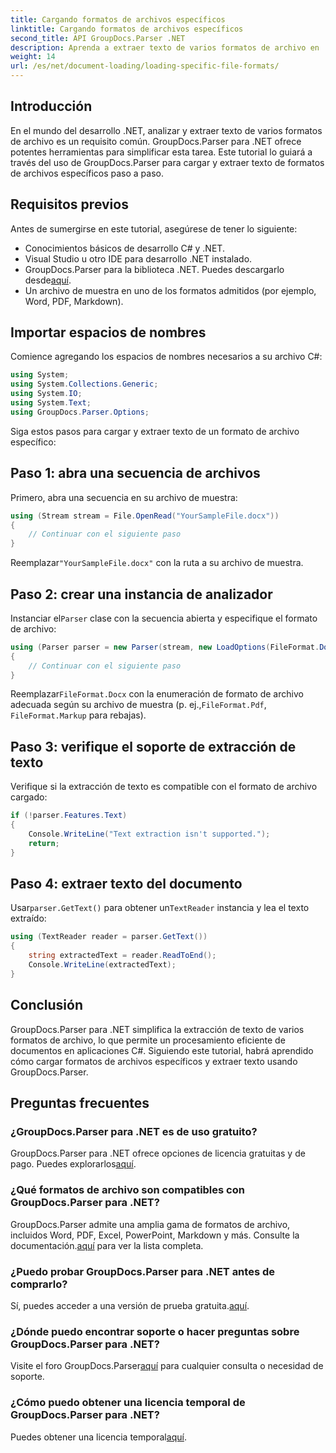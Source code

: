 ```yaml
---
title: Cargando formatos de archivos específicos
linktitle: Cargando formatos de archivos específicos
second_title: API GroupDocs.Parser .NET
description: Aprenda a extraer texto de varios formatos de archivo en .NET usando GroupDocs.Parser. Tutorial paso a paso para un procesamiento eficiente de documentos.
weight: 14
url: /es/net/document-loading/loading-specific-file-formats/
---
```

## Introducción
En el mundo del desarrollo .NET, analizar y extraer texto de varios formatos de archivo es un requisito común. GroupDocs.Parser para .NET ofrece potentes herramientas para simplificar esta tarea. Este tutorial lo guiará a través del uso de GroupDocs.Parser para cargar y extraer texto de formatos de archivos específicos paso a paso.
## Requisitos previos
Antes de sumergirse en este tutorial, asegúrese de tener lo siguiente:
- Conocimientos básicos de desarrollo C# y .NET.
- Visual Studio u otro IDE para desarrollo .NET instalado.
-  GroupDocs.Parser para la biblioteca .NET. Puedes descargarlo desde[aquí](https://releases.groupdocs.com/parser/net/).
- Un archivo de muestra en uno de los formatos admitidos (por ejemplo, Word, PDF, Markdown).

## Importar espacios de nombres
Comience agregando los espacios de nombres necesarios a su archivo C#:
```csharp
using System;
using System.Collections.Generic;
using System.IO;
using System.Text;
using GroupDocs.Parser.Options;
```

Siga estos pasos para cargar y extraer texto de un formato de archivo específico:
## Paso 1: abra una secuencia de archivos
Primero, abra una secuencia en su archivo de muestra:
```csharp
using (Stream stream = File.OpenRead("YourSampleFile.docx"))
{
    // Continuar con el siguiente paso
}
```
 Reemplazar`"YourSampleFile.docx"` con la ruta a su archivo de muestra.
## Paso 2: crear una instancia de analizador
 Instanciar el`Parser` clase con la secuencia abierta y especifique el formato de archivo:
```csharp
using (Parser parser = new Parser(stream, new LoadOptions(FileFormat.Docx)))
{
    // Continuar con el siguiente paso
}
```
 Reemplazar`FileFormat.Docx` con la enumeración de formato de archivo adecuada según su archivo de muestra (p. ej.,`FileFormat.Pdf`, `FileFormat.Markup` para rebajas).
## Paso 3: verifique el soporte de extracción de texto
Verifique si la extracción de texto es compatible con el formato de archivo cargado:
```csharp
if (!parser.Features.Text)
{
    Console.WriteLine("Text extraction isn't supported.");
    return;
}
```
## Paso 4: extraer texto del documento
 Usar`parser.GetText()` para obtener un`TextReader` instancia y lea el texto extraído:
```csharp
using (TextReader reader = parser.GetText())
{
    string extractedText = reader.ReadToEnd();
    Console.WriteLine(extractedText);
}
```

## Conclusión
GroupDocs.Parser para .NET simplifica la extracción de texto de varios formatos de archivo, lo que permite un procesamiento eficiente de documentos en aplicaciones C#. Siguiendo este tutorial, habrá aprendido cómo cargar formatos de archivos específicos y extraer texto usando GroupDocs.Parser.

## Preguntas frecuentes
### ¿GroupDocs.Parser para .NET es de uso gratuito?
GroupDocs.Parser para .NET ofrece opciones de licencia gratuitas y de pago. Puedes explorarlos[aquí](https://purchase.groupdocs.com/buy).
### ¿Qué formatos de archivo son compatibles con GroupDocs.Parser para .NET?
 GroupDocs.Parser admite una amplia gama de formatos de archivo, incluidos Word, PDF, Excel, PowerPoint, Markdown y más. Consulte la documentación.[aquí](https://tutorials.groupdocs.com/parser/net/) para ver la lista completa.
### ¿Puedo probar GroupDocs.Parser para .NET antes de comprarlo?
 Sí, puedes acceder a una versión de prueba gratuita.[aquí](https://releases.groupdocs.com/).
### ¿Dónde puedo encontrar soporte o hacer preguntas sobre GroupDocs.Parser para .NET?
 Visite el foro GroupDocs.Parser[aquí](https://forum.groupdocs.com/c/parser/17) para cualquier consulta o necesidad de soporte.
### ¿Cómo puedo obtener una licencia temporal de GroupDocs.Parser para .NET?
 Puedes obtener una licencia temporal[aquí](https://purchase.groupdocs.com/temporary-license/).